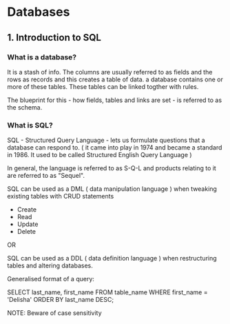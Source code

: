 # Databases

## 1. Introduction to SQL

### What is a database?
It is a stash of info. The columns are usually referred to as fields and the rows as records and this creates a table of data. a database contains one or more of these tables. These tables can be linked togther with rules.

The blueprint for this - how fields, tables and links are set - is referred to as the schema.

### What is SQL?
SQL - Structured Query Language - lets us formulate questions that a database can respond to. &lpar; it came into play in 1974 and became a standard in 1986. It used to be called Structured English Query Language &rpar;

In general, the language is referred to as S-Q-L and products relating to it are referred to as "Sequel".

SQL can be used as a DML &lpar; data manipulation language &rpar; when tweaking existing tables with CRUD statements
- Create
- Read
- Update
- Delete

OR 

SQL can be used as a DDL &lpar; data definition language &rpar; when restructuring tables and altering databases. 

Generalised format of a query:

SELECT last_name, first_name 
FROM table_name
WHERE first_name = 'Delisha'
ORDER BY last_name DESC;

NOTE: Beware of case sensitivity
